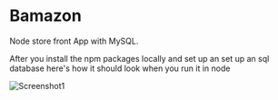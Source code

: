 # Bamazon
Node store front App with MySQL.

After you install the npm packages locally and set up an set up an sql database here's how it should look when you run it in node

![Screenshot1](https://github.com/csherrod/Bamazon/images/ScreenShot1.png)
